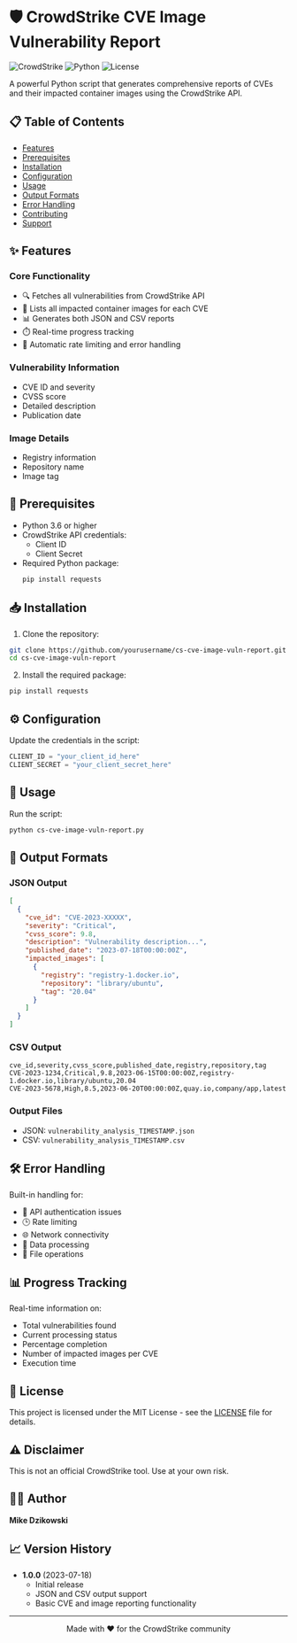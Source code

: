 
# 🛡️ CrowdStrike CVE Image Vulnerability Report


![CrowdStrike](https://img.shields.io/badge/CrowdStrike-API-red)
![Python](https://img.shields.io/badge/Python-3.6%2B-blue)
![License](https://img.shields.io/badge/License-MIT-green)

A powerful Python script that generates comprehensive reports of CVEs and their impacted container images using the CrowdStrike API.


## 📋 Table of Contents
- [Features](#-features)
- [Prerequisites](#-prerequisites)
- [Installation](#-installation)
- [Configuration](#-configuration)
- [Usage](#-usage)
- [Output Formats](#-output-formats)
- [Error Handling](#-error-handling)
- [Contributing](#-contributing)
- [Support](#-support)

## ✨ Features

### Core Functionality
- 🔍 Fetches all vulnerabilities from CrowdStrike API
- 🐳 Lists all impacted container images for each CVE
- 📊 Generates both JSON and CSV reports
- ⏱️ Real-time progress tracking
- 🔄 Automatic rate limiting and error handling

### Vulnerability Information
- CVE ID and severity
- CVSS score
- Detailed description
- Publication date

### Image Details
- Registry information
- Repository name
- Image tag

## 🔧 Prerequisites

- Python 3.6 or higher
- CrowdStrike API credentials:
  - Client ID
  - Client Secret
- Required Python package:
  ```bash
  pip install requests
  ```

## 📥 Installation

1. Clone the repository:
```bash
git clone https://github.com/yourusername/cs-cve-image-vuln-report.git
cd cs-cve-image-vuln-report
```

2. Install the required package:
```bash
pip install requests
```

## ⚙️ Configuration

Update the credentials in the script:

```python
CLIENT_ID = "your_client_id_here"
CLIENT_SECRET = "your_client_secret_here"
```

## 🚀 Usage

Run the script:
```bash
python cs-cve-image-vuln-report.py
```

## 📄 Output Formats

### JSON Output
```json
[
  {
    "cve_id": "CVE-2023-XXXXX",
    "severity": "Critical",
    "cvss_score": 9.8,
    "description": "Vulnerability description...",
    "published_date": "2023-07-18T00:00:00Z",
    "impacted_images": [
      {
        "registry": "registry-1.docker.io",
        "repository": "library/ubuntu",
        "tag": "20.04"
      }
    ]
  }
]
```

### CSV Output
```csv
cve_id,severity,cvss_score,published_date,registry,repository,tag
CVE-2023-1234,Critical,9.8,2023-06-15T00:00:00Z,registry-1.docker.io,library/ubuntu,20.04
CVE-2023-5678,High,8.5,2023-06-20T00:00:00Z,quay.io,company/app,latest
```

### Output Files
- JSON: `vulnerability_analysis_TIMESTAMP.json`
- CSV: `vulnerability_analysis_TIMESTAMP.csv`

## 🛠️ Error Handling

Built-in handling for:
- 🔑 API authentication issues
- 🕒 Rate limiting
- 🌐 Network connectivity
- 📝 Data processing
- 📄 File operations

## 📊 Progress Tracking

Real-time information on:
- Total vulnerabilities found
- Current processing status
- Percentage completion
- Number of impacted images per CVE
- Execution time

## 📝 License

This project is licensed under the MIT License - see the [LICENSE](LICENSE) file for details.

## ⚠️ Disclaimer

This is not an official CrowdStrike tool. Use at your own risk.

## 👨‍💻 Author

**Mike Dzikowski**

## 📈 Version History

- **1.0.0** (2023-07-18)
  - Initial release
  - JSON and CSV output support
  - Basic CVE and image reporting functionality

---

<div align="center">

Made with ❤️ for the CrowdStrike community

</div>
